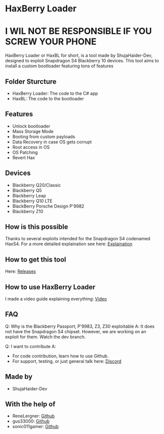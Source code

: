# HaxBerry Loader

# I WIL NOT BE RESPONSIBLE IF YOU SCREW YOUR PHONE

HaxBerry Loader or HaxBL for short, is a tool made by ShujaHaider-Dev, designed to exploit Snapdragon S4 Blackberry 10 devices.
This tool aims to install a custom bootloader featuring tons of features

## Folder Sturcture
- HaxBerry Loader: The code to the C# app
- HaxBL: The code to the bootloader

## Features
- Unlock bootloader
- Mass Storage Mode
- Booting from custom payloads
- Data Recovery in case OS gets corrupt
- Root access in OS
- OS Patching
- Revert Hax

## Devices
- Blackberry Q20/Classic
- Blackberry Q5
- Blackberry Leap
- Blackberry Q10 LTE
- BlackBerry Porsche Design P'9982
- Blackberry Z10

## How is this possible
Thanks to several exploits intended for the Snapdragon S4 codenamed HaxS4.
For a more detailed explaination see here: [Explaination](fillthis)

## How to get this tool
Here: [Releases](fillthis)

## How to use HaxBerry Loader
I made a video guide explaining everything: [Video](fillthis)

## FAQ
Q: Why is the Blackberry Passport, P'9983, Z3, Z30 exploitable
A: It does not have the Snapdragon S4 chipset. However, we are working on an exploit for them. Watch the dev branch.

Q: I want to contribute
A: 
  - For code contribution, learn how to use Github.
  - For support, testing, or just general talk here: [Discord](fillthis)

## Made by
- ShujaHaider-Dev

## With the help of
- ReneLergner: [Github](https://github.com/ReneLergner)
- gus33000: [Github](https://github.com/gus33000)
- sonic011gamer: [Github](https://github.com/sonic011gamer)